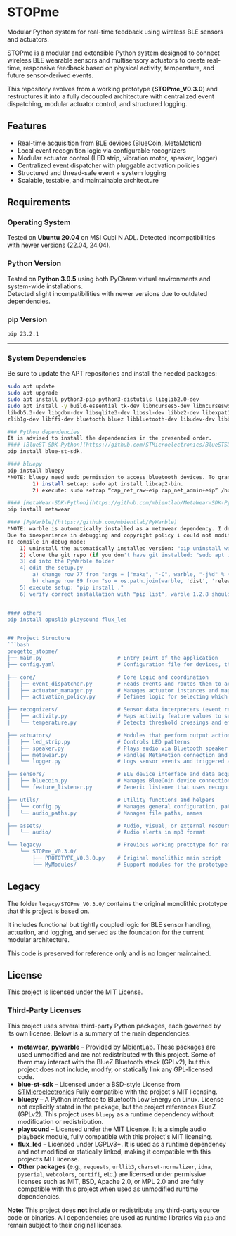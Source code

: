 # STOPme  
Modular Python system for real-time feedback using wireless BLE sensors and actuators.

STOPme is a modular and extensible Python system designed to connect wireless BLE wearable sensors and multisensory actuators to create real-time, responsive feedback based on physical activity, temperature, and future sensor-derived events.

This repository evolves from a working prototype (**STOPme_V0.3.0**) and restructures it into a fully decoupled architecture with centralized event dispatching, modular actuator control, and structured logging.

## Features
- Real-time acquisition from BLE devices (BlueCoin, MetaMotion)
- Local event recognition logic via configurable recognizers
- Modular actuator control (LED strip, vibration motor, speaker, logger)
- Centralized event dispatcher with pluggable activation policies
- Structured and thread-safe event + system logging
- Scalable, testable, and maintainable architecture

## Requirements

### Operating System

Tested on **Ubuntu 20.04** on MSI Cubi N ADL. Detected incompatibilities with newer versions (22.04, 24.04).

### Python Version

Tested on **Python 3.9.5** using both PyCharm virtual environments and system-wide installations.  
Detected slight incompatibilities with newer versions due to outdated dependencies.

### pip Version

`pip 23.2.1`

---

### System Dependencies

Be sure to update the APT repositories and install the needed packages:

```bash
sudo apt update
sudo apt upgrade
sudo apt install python3-pip python3-distutils libglib2.0-dev
sudo apt install -y build-essential tk-dev libncurses5-dev libncursesw5-dev libreadline6-dev \
libdb5.3-dev libgdbm-dev libsqlite3-dev libssl-dev libbz2-dev libexpat1-dev liblzma-dev \
zlib1g-dev libffi-dev bluetooth bluez libbluetooth-dev libudev-dev libboost-all-dev

### Python dependencies
It is advised to install the dependencies in the presented order.
#### [BlueST-SDK-Python](https://github.com/STMicroelectronics/BlueSTSDK_Python)
pip install blue-st-sdk.

#### bluepy
pip install bluepy
*NOTE: bluepy need sudo permission to access bluetooth devices. To grand these permission:
        1) install setcap: sudo apt install libcap2-bin.
        2) execute: sudo setcap “cap_net_raw+eip cap_net_admin+eip” /home/<USER>/.local/lib/python3.9/site-packages/bluepy/bluepy-helper.

#### [MetaWear-SDK-Python](https://github.com/mbientlab/MetaWear-SDK-Python/tree/master)
pip install metawear

#### [PyWarble](https://github.com/mbientlab/PyWarble)
*NOTE: warble is automatically installed as a metawear dependency. I detected problems with the release version which cause buffer overflow during execution.
Due to inexperience in debugging and copyright policy i could not modify the source code, but i noticed that compiling in debug mode resolves the issue.
To compile in debug mode:
    1) uninstall the automatically installed version: "pip uninstall warble"
    2) clone the git repo (if you don't have git installed: "sudo apt install git"): "git clone --recurse-submodules https://github.com/mbientlab/PyWarble.git"
    3) cd into the PyWarble folder 
    4) edit the setup.py
        a) change row 77 from "args = ["make", "-C", warble, "-j%d" % (cpu_count())]" to "args = ["make", "-C", warble, "CONFIG=debug”, “j%d" % (cpu_count())]"
        b) change row 89 from "so = os.path.join(warble, 'dist', 'release', 'lib', machine)" to “so = os.path.join(warble, 'dist', 'debug', 'lib', machine)"
    5) execute setup: "pip install ."
    6) verify correct installation with "pip list", warble 1.2.8 should appear in the list.


#### others
pip install opuslib playsound flux_led


## Project Structure
```bash
progetto_stopme/
├── main.py                        # Entry point of the application
├── config.yaml                    # Configuration file for devices, thresholds, mappings

├── core/                          # Core logic and coordination
│   ├── event_dispatcher.py        # Reads events and routes them to actuators
│   ├── actuator_manager.py        # Manages actuator instances and mappings
│   ├── activation_policy.py       # Defines logic for selecting which actuators to trigger

├── recognizers/                   # Sensor data interpreters (event recognition)
│   ├── activity.py                # Maps activity feature values to semantic events
│   └── temperature.py             # Detects threshold crossings and emits events

├── actuators/                     # Modules that perform output actions
│   ├── led_strip.py               # Controls LED patterns
│   ├── speaker.py                 # Plays audio via Bluetooth speaker
│   ├── metawear.py                # Handles MetaMotion connection and vibration
│   └── logger.py                  # Logs sensor events and triggered actuations

├── sensors/                       # BLE device interface and data acquisition
│   ├── bluecoin.py                # Manages BlueCoin device connections and data
│   └── feature_listener.py        # Generic listener that uses recognizers

├── utils/                         # Utility functions and helpers
│   └── config.py                  # Manages general configuration, paths and timeouts
│   └── audio_paths.py             # Manages file paths, names

├── assets/                        # Audio, visual, or external resources
│   └── audio/                     # Audio alerts in mp3 format

└── legacy/                        # Previous working prototype for reference only
    └── STOPme_V0.3.0/
        ├── PROTOTYPE_V0.3.0.py    # Original monolithic main script
        └── MyModules/             # Support modules for the prototype
```

## Legacy
The folder `legacy/STOPme_V0.3.0/` contains the original monolithic prototype that this project is based on.

It includes functional but tightly coupled logic for BLE sensor handling, actuation, and logging, and served as the foundation for the current modular architecture.

This code is preserved for reference only and is no longer maintained.

## License

This project is licensed under the MIT License.

### Third-Party Licenses

This project uses several third-party Python packages, each governed by its own license. Below is a summary of the main dependencies:

- **metawear**, **pywarble** – Provided by [MbientLab](https://www.mbientlab.com). These packages are used unmodified and are not redistributed with this project. Some of them may interact with the BlueZ Bluetooth stack (GPLv2), but this project does not include, modify, or statically link any GPL-licensed code.
- **blue-st-sdk** – Licensed under a BSD-style License from [STMicroelectronics](https://www.st.com/content/st_com/en.html) Fully compatible with the project's MIT licensing.
- **bluepy** – A Python interface to Bluetooth Low Energy on Linux. License not explicitly stated in the package, but the project references BlueZ (GPLv2). This project uses `bluepy` as a runtime dependency without modification or redistribution.
- **playsound** – Licensed under the MIT License. It is a simple audio playback module, fully compatible with this project's MIT licensing.
- **flux_led** – Licensed under LGPLv3+. It is used as a runtime dependency and not modified or statically linked, making it compatible with this project’s MIT license.
- **Other packages** (e.g., `requests`, `urllib3`, `charset-normalizer`, `idna`, `pyserial`, `webcolors`, `certifi`, etc.) are licensed under permissive licenses such as MIT, BSD, Apache 2.0, or MPL 2.0 and are fully compatible with this project when used as unmodified runtime dependencies.

**Note:** This project does **not** include or redistribute any third-party source code or binaries. All dependencies are used as runtime libraries via `pip` and remain subject to their original licenses.
